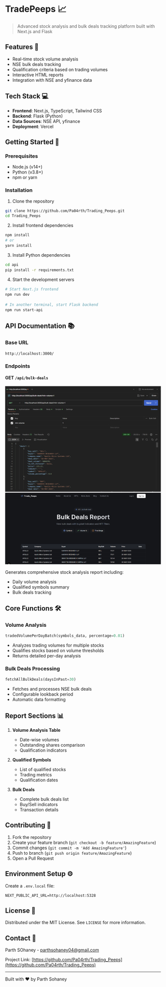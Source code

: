 # TradePeeps 📈

> Advanced stock analysis and bulk deals tracking platform built with Next.js and Flask

## Features 🚀

- Real-time stock volume analysis
- NSE bulk deals tracking
- Qualification criteria based on trading volumes
- Interactive HTML reports
- Integration with NSE and yfinance data

## Tech Stack 💻

- **Frontend**: Next.js, TypeScript, Tailwind CSS
- **Backend**: Flask (Python)
- **Data Sources**: NSE API, yfinance
- **Deployment**: Vercel

## Getting Started 🏁

### Prerequisites

- Node.js (v14+)
- Python (v3.8+)
- npm or yarn

### Installation

1. Clone the repository

```bash
git clone https://github.com/Pa04rth/Trading_Peeps.git
cd Trading_Peeps
```

2. Install frontend dependencies

```bash
npm install
# or
yarn install
```

3. Install Python dependencies

```bash
cd api
pip install -r requirements.txt
```

4. Start the development servers

```bash
# Start Next.js frontend
npm run dev

# In another terminal, start Flask backend
npm run start-api
```

## API Documentation 📚

### Base URL

```
http://localhost:3000/
```

### Endpoints

#### GET `/api/bulk-deals`

![Postman_Proof](image.png)
![Bulk_Deal_Page](image-1.png)

Generates comprehensive stock analysis report including:

- Daily volume analysis
- Qualified symbols summary
- Bulk deals tracking

## Core Functions 🛠️

### Volume Analysis

```python
tradedVolumePerDayBatch(symbols_data, percentage=0.01)
```

- Analyzes trading volumes for multiple stocks
- Qualifies stocks based on volume thresholds
- Returns detailed per-day analysis

### Bulk Deals Processing

```python
fetchAllBulkDeals(daysInPast=30)
```

- Fetches and processes NSE bulk deals
- Configurable lookback period
- Automatic data formatting

## Report Sections 📊

1. **Volume Analysis Table**

   - Date-wise volumes
   - Outstanding shares comparison
   - Qualification indicators

2. **Qualified Symbols**

   - List of qualified stocks
   - Trading metrics
   - Qualification dates

3. **Bulk Deals**
   - Complete bulk deals list
   - Buy/Sell indicators
   - Transaction details

## Contributing 🤝

1. Fork the repository
2. Create your feature branch (`git checkout -b feature/AmazingFeature`)
3. Commit changes (`git commit -m 'Add AmazingFeature'`)
4. Push to branch (`git push origin feature/AmazingFeature`)
5. Open a Pull Request

## Environment Setup ⚙️

Create a `.env.local` file:

```env
NEXT_PUBLIC_API_URL=http://localhost:5328
```

## License 📄

Distributed under the MIT License. See `LICENSE` for more information.

## Contact 📧

Parth SOhaney - parthsohaney04@gmail.com

Project Link: [https://github.com/Pa04rth/Trading_Peeps](https://github.com/Pa04rth/Trading_Peeps)

---

Built with ❤️ by Parth Sohaney
